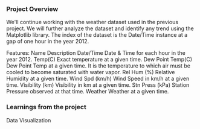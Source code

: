 ### Project Overview

 We'll continue working with the weather dataset used in the previous project. We will further analyze the dataset and identify any trend using the Matplotlib library. The index of the dataset is the Date/Time instance at a gap of one hour in the year 2012.

Features:
Name	Description
Date/Time	Date & Time for each hour in the year 2012.
Temp(C)	Exact temperature at a given time.
Dew Point Temp(C)	Dew Point Temp at a given time. It is the temperature to which air must be cooled to become saturated with water vapor.
Rel Hum (%)	Relative Humidity at a given time.
Wind Spd (km/h)	Wind Speed in km/h at a given time.
Visibility (km)	Visibility in km at a given time.
Stn Press (kPa)	Station Pressure observed at that time.
Weather	Weather at a given time.


### Learnings from the project

 Data Visualization


